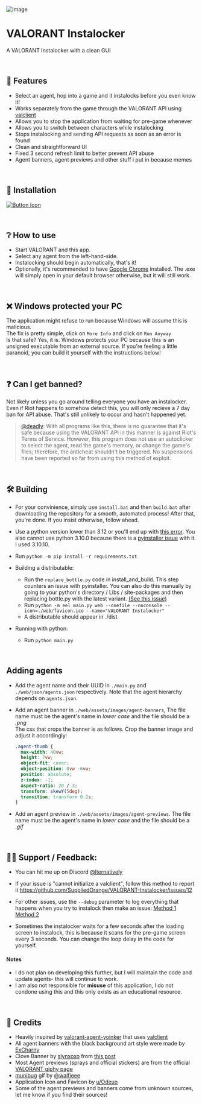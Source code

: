 
![image](https://github.com/SuppliedOrange/VALORANT-Instalocker/assets/70258998/000c238b-c72e-4682-abc6-90fca7d2cbda)

# VALORANT Instalocker
A VALORANT Instalocker with a clean GUI

<br>

## 🎡 Features

- Select an agent, hop into a game and it instalocks before you even know it!
- Works separately from the game through the VALORANT API using [valclient](https://github.com/colinhartigan/valclient.py)
- Allows you to stop the application from waiting for pre-game whenever
- Allows you to switch between characters while instalocking
- Stops instalocking and sending API requests as soon as an error is found
- Clean and straightforward UI
- Fixed 3 second refresh limit to better prevent API abuse
- Agent banners, agent previews and other stuff i put in because memes

<br>

## 📩 Installation
[Link]: https://github.com/SuppliedOrange/VALORANT-Instalocker/releases/latest 'Latest Release'
[Button Icon]: https://img.shields.io/badge/Releases-EF2D5E?style=for-the-badge&logoColor=white&logo=DocuSign
[![Button Icon]][Link]


<br>

## ❔ How to use

- Start VALORANT and this app.
- Select any agent from the left-hand-side.
- Instalocking should begin automatically, that's it!
- Optionally, it's recommended to have [Google Chrome](https://www.google.com/intl/en_in/chrome/) installed. The .exe will simply open in your default browser otherwise, but it will still work.

<br>

## ❌ Windows protected your PC
The application might refuse to run because Windows will assume this is malicious.
<br>
The fix is pretty simple, click on `More Info` and click on `Run Anyway`
<br>
Is that safe? Yes, it is. Windows protects your PC because this is an unsigned executable from an external source. If you're feeling a little paranoid, you can build it yourself with the instructions below!

<br>

## ❓ Can I get banned?

Not likely unless you go around telling everyone you have an instalocker.
<br>
Even if Riot happens to somehow detect this, you will only recieve a 7 day ban for API abuse. That's still unlikely to occur and hasn't happened yet.
> [@deadly](https://github.com/deadly): With all programs like this, there is no guarantee that it's safe because using the VALORANT API in this manner is against Riot's Terms of Service. However, this program does not use an autoclicker to select the agent, read the game's memory, or change the game's files; therefore, the anticheat shouldn't be triggered. No suspensions have been reported so far from using this method of exploit.

<br>

## 🛠 Building 

- For your convinience, simply use `install.bat` and then `build.bat` after downloading the repository for a smooth, automated process! After that, you're done. If you insist otherwise, follow ahead.

- Use a python version lower than 3.12 or you'll end up with [this error](https://stackoverflow.com/questions/77232001/python-eel-module-unable-to-use-import-bottle-ext-websocket-as-wbs-modulenotfoun). You also cannot use python 3.10.0 because there is a [pyinstaller issue](https://github.com/pyinstaller/pyinstaller/issues/6301) with it. I used 3.10.10.

- Run `python -m pip install -r requirements.txt`

- Building a distributable:
    <br>
    - Run the `replace_bottle.py` code in install_and_build. This step counters an issue with pyinstaller. You can also do this manually by going to your python's directory / Libs / site-packages and then replacing bottle.py with the latest variant. [(See this issue)](https://github.com/SuppliedOrange/VALORANT-Instalocker/issues/3)
    - Run `python -m eel main.py web --onefile --noconsole --icon=./web/favicon.ico --name="VALORANT Instalocker"`
    - A distributable should appear in ./dist

- Running with python: 
    <br>
    - Run `python main.py`

<br>

## Adding agents

- Add the agent name and their UUID in `./main.py` and `./web/json/agents.json` respectively. Note that the agent hierarchy depends on `agents.json`.

- Add an agent banner in `./web/assets/images/agent-banners`, The file name must be the agent's name in *lower case* and the file should be a *.png* <br>
  The css that crops the banner is as follows. Crop the banner image and adjust it accordingly:
  ```css
  .agent-thumb {
    max-width: 40vw;
    height: 7vw;
    object-fit: cover;
    object-position: 0vw -6vw;
    position: absolute;
    z-index: -1;
    aspect-ratio: 20 / 3;
    transform: skewY(5deg);
    transition: transform 0.2s;
  }
  ```

- Add an agent preview in `./web/assets/images/agent-previews`. The file name must be the agent's name in *lower case* and the file should be a *.gif*

<br>

## 🤷‍♀️ Support / Feedback:

- You can hit me up on Discord [@lternatively](https://discord.com/users/735322421862727760)

- If your issue is "cannot initialize a valclient", follow this method to report it https://github.com/SuppliedOrange/VALORANT-Instalocker/issues/12

- For other issues, use the `--debug` parameter to log everything that happens when you try to instalock then make an issue:
  [Method 1](https://i.imgur.com/InEbwdz.mp4) [Method 2](https://i.imgur.com/R5ElrrP.png) <br>
  
- Sometimes the instalocker waits for a few seconds after the loading screen to instalock, this is because it scans for the pre-game screen every 3 seconds. You can change the loop delay in the code for yourself.

#### Notes
+ I do not plan on developing this further, but I will maintain the code and update agents- this will continue to work.
+ I am also not responsible for **misuse** of this application, I do not condone using this and this only exists as an educational resource.

<br>

## 📰 Credits

- Heavily inspired by [valorant-agent-yoinker](https://github.com/deadly/valorant-agent-yoinker) that uses [valclient](https://github.com/colinhartigan/valclient.py)
- All agent banners with the black background art style were made by [ExCharny](https://www.deviantart.com/excharny)
- Clove Banner by [slynxoxo](https://twitter.com/slynxoxo/) from [this post](https://twitter.com/slynxoxo/status/1771862541850861971)
- Most Agent previews (sprays and official stickers) are from the official [VALORANT giphy page](https://giphy.com/playvalorant)
- [munibug](https://www.twitch.tv/munibug) gif by [@walfieee](https://twitter.com/walfieee)
- Application Icon and Favicon by [u/Odeuo](https://www.reddit.com/user/Odeuo/)
- Some of the agent previews and banners come from unknown sources, let me know if you find their sources!
